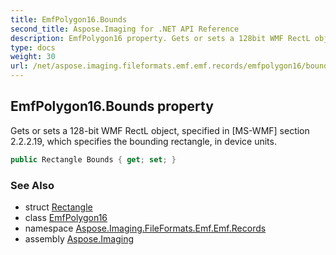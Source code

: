 ```yaml
---
title: EmfPolygon16.Bounds
second_title: Aspose.Imaging for .NET API Reference
description: EmfPolygon16 property. Gets or sets a 128bit WMF RectL object specified in MSWMF section 2.2.2.19 which specifies the bounding rectangle in device units
type: docs
weight: 30
url: /net/aspose.imaging.fileformats.emf.emf.records/emfpolygon16/bounds/
---
```

## EmfPolygon16.Bounds property

Gets or sets a 128-bit WMF RectL object, specified in [MS-WMF] section 2.2.2.19, which specifies the bounding rectangle, in device units.

```csharp
public Rectangle Bounds { get; set; }
```

### See Also

* struct [Rectangle](../../../aspose.imaging/rectangle/)
* class [EmfPolygon16](../)
* namespace [Aspose.Imaging.FileFormats.Emf.Emf.Records](../../emfpolygon16/)
* assembly [Aspose.Imaging](../../../)


